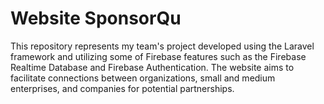 # Website SponsorQu

This repository represents my team's project developed using the Laravel framework and utilizing some of Firebase features such as the Firebase Realtime Database and Firebase Authentication. The website aims to facilitate connections between organizations, small and medium enterprises, and companies for potential partnerships.
